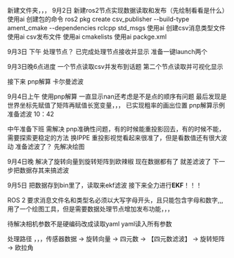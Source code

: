 新建文件夹，，， 
9月2日 新建ros2节点实现数据读取和发布（先绘制看看是什么）
使用ai 创建包的命令 ros2 pkg create csv_publisher --build-type ament_cmake --dependencies rclcpp std_msgs
使用ai 创建csv消息类型文件
使用ai csv发布文件
使用ai cmakelists
使用ai packge.xml

9月3日 下午 处理节点？
已完成处理节点接收并显示
准备一键launch两个

9月3日晚6点进度 一个节点读取csv并发布到话题 第二个节点读取并可视化显示

接下来 pnp解算 卡尔曼滤波

9月4日上午 使用pnp解算 一直显示nan还考虑是不是点的顺序有问题 最后发现是世界坐标先赋值了矩阵再赋值长宽变量，，，
已实现粗率的画出位置 pnp解算示例 准备滤波 10：42

中午准备下班 需解决 pnp准确性问题，有的时候能重投影回去，有的时候不能，需要探索更稳定的方法
换IPPE 重投影视觉看起来很准了，但是看数值还有很大波动
准备滤波了？ 先解决绘图

9月4日晚 解决了旋转向量到旋转矩阵到欧辣椒 现在数据都有了 就差滤波了 下一步把数据存其来搞滤波

9月5日 把数据存到bin里了，读取来ekf滤波 接下来全力进行**EKF**！！！



ROS 2 要求消息文件名和类型名必须以大写字母开头，且只能包含字母和数字,,, 用了一个绘图工具，但是需要数据处理节点增加发布功能，，，




待解决相机参数不是硬编码改成读取yaml   yaml读入所有参数

处理路径 ，，，传感器数据 → 旋转向量 → 四元数 → 【四元数滤波】 → 旋转矩阵 → 欧拉角
